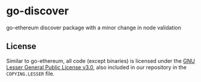# go-discover
go-ethereum discover package with a minor change in node validation


## License
Similar to go-ethereum, all code (except binaries) is licensed under the
[GNU Lesser General Public License v3.0](https://www.gnu.org/licenses/lgpl-3.0.en.html),
also included in our repository in the `COPYING.LESSER` file.
